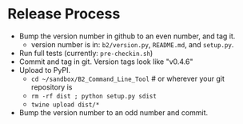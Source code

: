 # Release Process

- Bump the version number in github to an even number, and tag it.
  - version number is in: `b2/version.py`, `README.md`, and `setup.py`.
- Run full tests (currently: `pre-checkin.sh`)
- Commit and tag in git.  Version tags look like "v0.4.6"
- Upload to PyPI.
  - `cd ~/sandbox/B2_Command_Line_Tool`    # or wherever your git repository is
  - `rm -rf dist ; python setup.py sdist`
  - `twine upload dist/*`
- Bump the version number to an odd number and commit.
